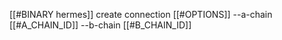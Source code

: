 [[#BINARY hermes]] create connection [[#OPTIONS]] --a-chain [[#A_CHAIN_ID]] --b-chain [[#B_CHAIN_ID]]
